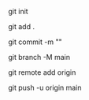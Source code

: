 <!-- to init git in the project -->
git init

<!-- to add files in the git  -->
git add .

<!-- to commit code -->
git commit -m "<MESSAGE>"

<!-- to change default to main -->
git branch -M main


<!-- connect local git with github repo -->
git remote add origin <REPO LINK>


<!-- TO SYNC OR UPLOAD BRANCH TO GITHUB -->
git push -u origin main
